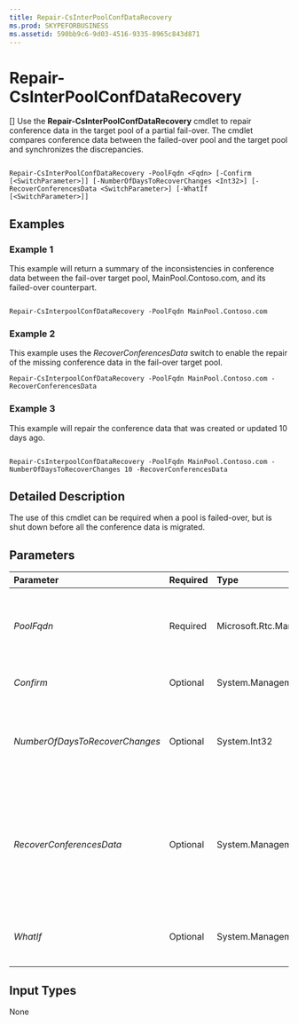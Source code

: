 ```yaml
---
title: Repair-CsInterPoolConfDataRecovery
ms.prod: SKYPEFORBUSINESS
ms.assetid: 590bb9c6-9d03-4516-9335-8965c843d871
---
```



# Repair-CsInterPoolConfDataRecovery
[]
Use the **Repair-CsInterPoolConfDataRecovery** cmdlet to repair conference data in the target pool of a partial fail-over. The cmdlet compares conference data between the failed-over pool and the target pool and synchronizes the discrepancies.
  
    
    


```

Repair-CsInterPoolConfDataRecovery -PoolFqdn <Fqdn> [-Confirm [<SwitchParameter>]] [-NumberOfDaysToRecoverChanges <Int32>] [-RecoverConferencesData <SwitchParameter>] [-WhatIf [<SwitchParameter>]]

```


## Examples
<a name="Examples"> </a>


### Example 1

This example will return a summary of the inconsistencies in conference data between the fail-over target pool, MainPool.Contoso.com, and its failed-over counterpart.
  
    
    

```

Repair-CsInterpoolConfDataRecovery -PoolFqdn MainPool.Contoso.com
```


### Example 2

This example uses the  _RecoverConferencesData_ switch to enable the repair of the missing conference data in the fail-over target pool.
  
    
    

```
Repair-CsInterpoolConfDataRecovery -PoolFqdn MainPool.Contoso.com -RecoverConferencesData
```


### Example 3

This example will repair the conference data that was created or updated 10 days ago.
  
    
    

```

Repair-CsInterpoolConfDataRecovery -PoolFqdn MainPool.Contoso.com -NumberOfDaysToRecoverChanges 10 -RecoverConferencesData
```


## Detailed Description
<a name="DetailedDescription"> </a>

The use of this cmdlet can be required when a pool is failed-over, but is shut down before all the conference data is migrated.
  
    
    

## Parameters
<a name="DetailedDescription"> </a>



|**Parameter**|**Required**|**Type**|**Description**|
|:-----|:-----|:-----|:-----|
| _PoolFqdn_ <br/> |Required  <br/> |Microsoft.Rtc.Management.Deploy.Fqdn  <br/> |Fully qualified domain name of the fail-over target pool in which to repair the conference data. For example:  <br/>  `-PoolFqdn "MainPool.Contoso.com"` <br/> |
| _Confirm_ <br/> |Optional  <br/> |System.Management.Automation.SwitchParameter  <br/> |Prompts you for confirmation before executing the command.  <br/> |
| _NumberOfDaysToRecoverChanges_ <br/> |Optional  <br/> |System.Int32  <br/> |Specifies the number of days for which conference recovery data will be repaired. If not specified, the cmdlet will review and repair all the available data.  <br/> |
| _RecoverConferencesData_ <br/> |Optional  <br/> |System.Management.Automation.SwitchParameter  <br/> |When specified, the  _RecoverConferencesData_ switch causes the cmdlet to perform the data repairs. If not specified, the cmdlet will return a summary of the discrepancies found in the conference data without making any repairs. <br/> |
| _WhatIf_ <br/> |Optional  <br/> |System.Management.Automation.SwitchParameter  <br/> |Describes what would happen if you executed the command without actually executing the command.  <br/> |
   

## Input Types
<a name="InputTypes"> </a>

None
  
    
    

